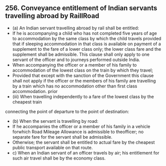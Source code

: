 ## 256. Conveyance entitlement of Indian servants travelling abroad by RaillRoad

- (a) An Indian servant travelling abroad by rail shall be entitled:
- If he is accompanying a child who has not completed five years of age to accommodation by the same class by which the child travels provided that if sleeping accommodation in that class is available on payment of a supplement to the fare of a lower class only; the lower class fare and the supplement shall be admissible. This clause shall only apply to one servant of the officer and to journeys performed outside India.
- When accompanying the officer or a member of his family to accommodation of the lowest class on the train by which they travel;
- Provided that except with the sanction of the Government this clause shall not apply if the officer or the members of his family are travelling by a train which has no accommodation other than first class accommodation. prior
- (iii) When travelling independently to a fare of the lowest class by the cheapest train

connecting the point of departure to the point of destination:

- (b) When the servant is travelling by road:
- If he accompanies the officer or a member of his family in a vehicle forwhich Road Mileage Allowance is admissible to theofficer; no separate fare for the servant shall be admissible.
- Otherwise; the servant shall be entitled to actual fare by the cheapest public transport available on that route.
- c) When an Indian servant of an officer travels by air; his entitlement for such air travel shall be by the economy class.
